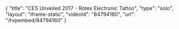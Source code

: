 {
    "title": "CES Unveiled 2017 - Rotex Electronic Tattoo",
    "type": "solo",
    "layout": "iframe-static",
    "videoId": "84794160",
    "url": "\/tvpembed\/84794160"
}